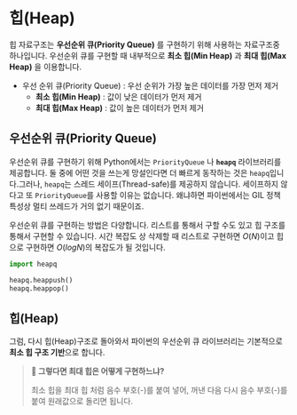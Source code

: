 # 힙(Heap)

힙 자료구조는 **우선순위 큐(Priority Queue)** 를 구현하기 위해 사용하는 자료구조중 하나입니다. 우선순위 큐를 구현할 때 내부적으로 **최소 힙(Min Heap)** 과 **최대 힙(Max Heap)** 을 이용합니다.

* 우선 순위 큐(Priority Queue) : 우선 순위가 가장 높은 데이터를 가장 먼저 제거
  * **최소 힙(Min Heap)** : 값이 낮은 데이터가 먼저 제거
  * **최대 힙(Max Heap)** : 값이 높은 데이터가 먼저 제거

## 우선순위 큐(Priority Queue)

우선순위 큐를 구현하기 위해 Python에서는 `PriorityQueue` 나 **`heapq`** 라이브러리를 제공합니다. 둘 중에 어떤 것을 쓰는게 망설인다면 더 빠르게 동작하는 것은 `heapq`입니다.그러나, `heapq`는 스레드 세이프(Thread-safe)를 제공하지 않습니다. 세이프하지 않다고 또 `PriorityQueue`를 사용할 이유는 없습니다. 왜냐하면 파이썬에서는 GIL 정책 특성상 멀티 쓰레드가 거의 없기 때문이죠.

우선순위 큐를 구현하는 방법은 다양합니다. 리스트를 통해서 구할 수도 있고 힙 구조를 통해서 구현할 수 있습니다. 시간 복잡도 상 삭제할 때 리스트로 구현하면 $O(N)$이고 힙으로 구현하면 $O(logN)$의 복잡도가 될 것입니다.

```python
import heapq

heapq.heappush()
heapq.heappop()
```

## 힙(Heap)

그럼, 다시 힙(Heap)구조로 돌아와서 파이썬의 우선순위 큐 라이브러리는 기본적으로 **최소 힙 구조 기반**으로 합니다.

> **📌 그렇다면 최대 힙은 어떻게 구현하느냐?**
>
> 최소 힙을 최대 힙 처럼 음수 부호(-)를 붙여 넣어, 꺼낸 다음 다시 음수 부호(-)를 붙여 원래값으로 돌리면 됩니다.
